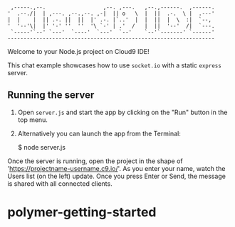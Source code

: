
     ,-----.,--.                  ,--. ,---.   ,--.,------.  ,------.
    '  .--./|  | ,---. ,--.,--. ,-|  || o   \  |  ||  .-.  \ |  .---'
    |  |    |  || .-. ||  ||  |' .-. |`..'  |  |  ||  |  \  :|  `--, 
    '  '--'\|  |' '-' ''  ''  '\ `-' | .'  /   |  ||  '--'  /|  `---.
     `-----'`--' `---'  `----'  `---'  `--'    `--'`-------' `------'
    ----------------------------------------------------------------- 


Welcome to your Node.js project on Cloud9 IDE!

This chat example showcases how to use `socket.io` with a static `express` server.

## Running the server

1) Open `server.js` and start the app by clicking on the "Run" button in the top menu.

2) Alternatively you can launch the app from the Terminal:

    $ node server.js

Once the server is running, open the project in the shape of 'https://projectname-username.c9.io/'. As you enter your name, watch the Users list (on the left) update. Once you press Enter or Send, the message is shared with all connected clients.
# polymer-getting-started
